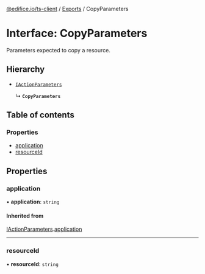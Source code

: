 [@edifice.io/ts-client](../README.md) / [Exports](../modules.md) / CopyParameters

# Interface: CopyParameters

Parameters expected to copy a resource.

## Hierarchy

- [`IActionParameters`](IActionParameters.md)

  ↳ **`CopyParameters`**

## Table of contents

### Properties

- [application](CopyParameters.md#application)
- [resourceId](CopyParameters.md#resourceid)

## Properties

### application

• **application**: `string`

#### Inherited from

[IActionParameters](IActionParameters.md).[application](IActionParameters.md#application)

___

### resourceId

• **resourceId**: `string`
